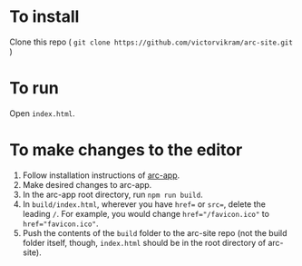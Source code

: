 # To install
Clone this repo ( `git clone https://github.com/victorvikram/arc-site.git` )

# To run
Open `index.html`.

# To make changes to the editor
1. Follow installation instructions of [arc-app](https://github.com/victorvikram/arc-app).
2. Make desired changes to arc-app.
3. In the arc-app root directory, run `npm run build`.
4. In `build/index.html`, wherever you have `href=` or `src=`, delete the leading `/`. For example, you would change `href="/favicon.ico"` to `href="favicon.ico"`.
5. Push the contents of the `build` folder to the arc-site repo (not the build folder itself, though, `index.html` should be in the root directory of arc-site).
